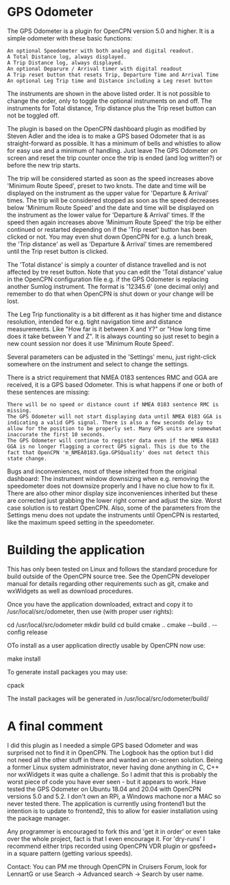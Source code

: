 # GPS Odometer

The GPS Odometer is a plugin for OpenCPN version 5.0 and higher. It is a simple odometer with these basic functions:

    An optional Speedometer with both analog and digital readout.
    A Total Distance log, always displayed.
    A Trip Distance log, always displayed.
    An optional Deparure / Arrival timer with digital readout
    A Trip reset button that resets Trip, Departure Time and Arrival Time
    An optional Leg Trip time and Distance including a Leg reset button

The instruments are shown in the above listed order. It is not possible to change the order, only to toggle the optional instruments on and off. The instruments for Total distance, Trip distance plus the Trip reset button can not be toggled off. 

The plugin is based on the OpenCPN dashboard plugin as modified by Steven Adler and the idea is to make a GPS based Odometer that is as straight-forward as possible. It has a minimum of bells and whistles to allow for easy use and a minimum of handling. Just leave The GPS Odometer on screen and reset the trip counter once the trip is ended (and log written?) or before the new trip starts.

The trip will be considered started as soon as the speed increases above 'Minimum Route Speed', preset to two knots. The date and time will be displayed on the instrument as the upper value for 'Departure & Arrival' times.
The trip will be considered stopped as soon as the speed decreases below 'Minimum Route Speed' and the date and time will be displayed on the instrument as the lower value for 'Departure & Arrival' times.
If the speed then again increases above 'Minimum Route Speed' the trip be either continued or restarted depending on if the 'Trip reset' button has been clicked or not. You may even shut down OpenCPN for e.g. a lunch break, the 'Trip distance' as well as 'Departure & Arrival' times are remembered until the Trip reset button is clicked.

The 'Total distance' is simply a counter of distance travelled and is not affected by tre reset button. Note that you can edit the 'Total distance' value in the OpenCPN configuration file e.g. if the GPS Odometer is replacing another Sumlog instrument. The format is '12345.6' (one decimal only) and remember to do that when OpenCPN is shut down or your change will be lost.

The Leg Trip functionality is a bit different as it has higher time and distance resolution, intended for e.g. tight navigation time and distance measurements. Like "How far is it between X and Y?" or "How long time does it take between Y and Z". It is always counting so just reset to begin a new count session nor does it use 'Minimum Route Speed'.

Several parameters can be adjusted in the 'Settings' menu, just right-click somewhere on the instrument and select to change the settings.

There is a strict requirement that NMEA 0183 sentences RMC and GGA are received, it is a GPS based Odometer. This is what happens if one or both of these sentences are missing:

    There will be no speed or distance count if NMEA 0183 sentence RMC is missing.
    The GPS Odometer will not start displaying data until NMEA 0183 GGA is indicating a valid GPS signal. There is also a few seconds delay to allow for the position to be properly set. Many GPS units are somewhat inaccurate the first 10 seconds.
    The GPS Odometer will continue to register data even if the NMEA 0183 GGA is no longer flagging a correct GPS signal. This is due to the fact that OpenCPN 'm_NMEA0183.Gga.GPSQuality' does not detect this state change.

     
Bugs and inconveniences, most of these inherited from the original dashboard: 
    The instrument window downsizing when e.g. removing the speedometer does not downsize properly and I have no clue how to fix it. There are also other minor display size inconveniences inherited but these are corrected just grabbing the lower right corner and adjust the size. Worst case solution is to restart OpenCPN.
    Also, some of the parameters from the Settings menu does not update the instruments until OpenCPN is restarted, like the maximum speed setting in the speedometer.


# Building the application

This has only been tested on Linux and follows the standard procedure for build outside of the OpenCPN source tree. See the OpenCPN developer manual for details regarding other requirements such as git, cmake and wxWidgets as well as download procedures.

Once you have the application downloaded, extract and copy it to /usr/local/src/odometer, then use (with proper user rights):

cd /usr/local/src/odometer
mkdir build 
cd build
cmake ..
cmake --build . --config release

OTo install as a user application directly usable by OpenCPN now use:

make install

To generate install packages you may use:

cpack

The install packages will be generated in 
/usr/local/src/odometer/build/
 

# A final comment

I did this plugin as I needed a simple GPS based Odometer and was surprised not to find it in OpenCPN. The Logbook has the option but I did not need all the other stuff in there and wanted an on-screen solution. 
Being a former Linux system administrator, never having done anything in C, C++ nor wxWidgets it was quite a challenge. So I admit that this is probably the worst piece of code you have ever seen - but it appears to work. Have tested the GPS Odometer on Ubuntu 18.04 and 20.04 with OpenCPN versions 5.0 and 5.2. I don't own an RPi, a Windows machone nor a MAC so never tested there.
The application is currently using frontend1 but the intention is to update to frontend2, this to allow for easier installation using the package manager.

Any programmer is encouraged to fork this and 'get it in order' or even take over the whole project, fact is that I even encourage it.
For 'dry-runs' I recommend either trips recorded using OpenCPN VDR plugin or gpsfeed+ in a square pattern (getting various speeds).

Contact: You can PM me through OpenCPN in Cruisers Forum, look for LennartG or use Search -> Advanced search -> Search by user name.

